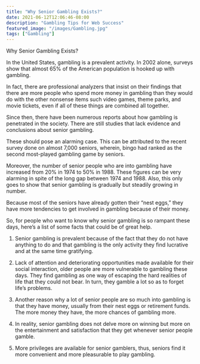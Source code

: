 ```yaml
---
title: "Why Senior Gambling Exists?"
date: 2021-06-12T12:06:46-08:00
description: "Gambling Tips for Web Success"
featured_image: "/images/Gambling.jpg"
tags: ["Gambling"]
---
```


Why Senior Gambling Exists?

In the United States, gambling is a prevalent activity. In 2002 alone, surveys show that almost 65% of the American population is hooked up with gambling.

In fact, there are professional analyzers that insist on their findings that there are more people who spend more money in gambling than they would do with the other nonsense items such video games, theme parks, and movie tickets, even if all of these things are combined all together.

Since then, there have been numerous reports about how gambling is penetrated in the society. There are still studies that lack evidence and conclusions about senior gambling.

These should pose an alarming case. This can be attributed to the recent survey done on almost 7,000 seniors, wherein, bingo had ranked as the second most-played gambling game by seniors.

Moreover, the number of senior people who are into gambling have increased from 20% in 1974 to 50% in 1988. These figures can be very alarming in spite of the long gap between 1974 and 1988. Also, this only goes to show that senior gambling is gradually but steadily growing in number.

Because most of the seniors have already gotten their “nest eggs,” they have more tendencies to get involved in gambling because of their money. 

So, for people who want to know why senior gambling is so rampant these days, here’s a list of some facts that could be of great help.

1. Senior gambling is prevalent because of the fact that they do not have anything to do and that gambling is the only activity they find lucrative and at the same time gratifying.

2. Lack of attention and deteriorating opportunities made available for their social interaction, older people are more vulnerable to gambling these days. They find gambling as one way of escaping the hard realities of life that they could not bear. In turn, they gamble a lot so as to forget life’s problems.

3. Another reason why a lot of senior people are so much into gambling is that they have money, usually from their nest eggs or retirement funds. The more money they have, the more chances of gambling more.

4. In reality, senior gambling does not delve more on winning but more on the entertainment and satisfaction that they get whenever senior people gamble.

5. More privileges are available for senior gamblers, thus, seniors find it more convenient and more pleasurable to play gambling.


